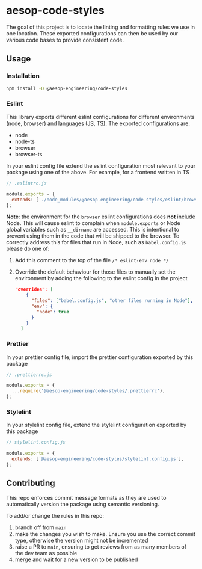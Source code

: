 # aesop-code-styles

The goal of this project is to locate the linting and formatting rules we use in one location. These exported configurations can
then be used by our various code bases to provide consistent code.

## Usage

### Installation

```bash
npm install -D @aesop-engineering/code-styles
```

### Eslint

This library exports different eslint configurations for different environments (node, browser) and languages (JS, TS).
The exported configurations are:

- node
- node-ts
- browser
- browser-ts

In your eslint config file extend the eslint configuration most relevant to your package using one of the above.
For example, for a frontend written in TS

```js
// .eslintrc.js

module.exports = {
  extends: ['./node_modules/@aesop-engineering/code-styles/eslint/browser-ts.js'],
};
```

**Note**: the environment for the `browser` eslint configurations does **not** include Node. This will cause eslint
to complain when `module.exports` or Node global variables such as `__dirname` are accessed. This is intentional
to prevent using them in the code that will be shipped to the browser. To correctly address this for files
that run in Node, such as `babel.config.js` please do one of:

1. Add this comment to the top of the file `/* eslint-env node */`
2. Override the default behaviour for those files to manually set the environment by adding the following
to the eslint config in the project

   ```json
   "overrides": [
       {
         "files": ["babel.config.js", "other files running in Node"],
         "env": {
           "node": true
         }
       }
     ]
   ```

### Prettier

In your prettier config file, import the prettier configuration exported by this package

```js
// .prettierrc.js

module.exports = {
  ...require('@aesop-engineering/code-styles/.prettierrc'),
};
```

### Stylelint

In your stylelint config file, extend the stylelint configuration exported by this package

```js
// stylelint.config.js

module.exports = {
  extends: ['@aesop-engineering/code-styles/stylelint.config.js'],
};
```

## Contributing

This repo enforces commit message formats as they are used to automatically version the package using semantic versioning.

To add/or change the rules in this repo:

1. branch off from `main`
2. make the changes you wish to make. Ensure you use the correct commit type, otherwise the version might not be incremented
3. raise a PR to `main`, ensuring to get reviews from as many members of the dev team as possible
4. merge and wait for a new version to be published
